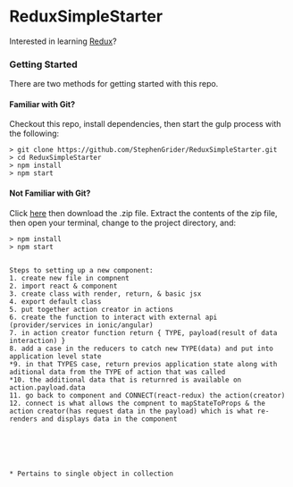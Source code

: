 # ReduxSimpleStarter

Interested in learning [Redux](https://www.udemy.com/react-redux/)?

### Getting Started

There are two methods for getting started with this repo.

#### Familiar with Git?
Checkout this repo, install dependencies, then start the gulp process with the following:

```
> git clone https://github.com/StephenGrider/ReduxSimpleStarter.git
> cd ReduxSimpleStarter
> npm install
> npm start
```

#### Not Familiar with Git?
Click [here](https://github.com/StephenGrider/ReactStarter/releases) then download the .zip file.  Extract the contents of the zip file, then open your terminal, change to the project directory, and:

```
> npm install
> npm start


Steps to setting up a new component:
1. create new file in compnent 
2. import react & component 
3. create class with render, return, & basic jsx
4. export default class
5. put together action creator in actions
6. create the function to interact with external api (provider/services in ionic/angular)
7. in action creator function return { TYPE, payload(result of data interaction) }
8. add a case in the reducers to catch new TYPE(data) and put into application level state
*9. in that TYPES case, return previos application state along with aditional data from the TYPE of action that was called
*10. the additional data that is returnred is available on action.payload.data
11. go back to component and CONNECT(react-redux) the action(creator)
12. connect is what allows the compnent to mapStateToProps & the action creator(has request data in the payload) which is what re-renders and displays data in the component






* Pertains to single object in collection

```

